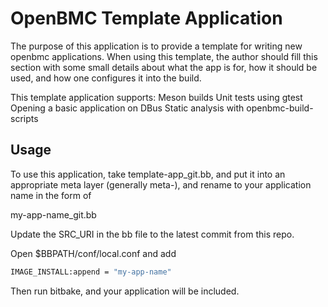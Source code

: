 # OpenBMC Template Application

The purpose of this application is to provide a template for writing new openbmc
applications. When using this template, the author should fill this section with
some small details about what the app is for, how it should be used, and how one
configures it into the build.

This template application supports: Meson builds Unit tests using gtest Opening
a basic application on DBus Static analysis with openbmc-build-scripts

## Usage

To use this application, take template-app_git.bb, and put it into an
appropriate meta layer (generally meta-<machine name>), and rename to your
application name in the form of

my-app-name_git.bb

Update the SRC_URI in the bb file to the latest commit from this repo.

Open $BBPATH/conf/local.conf and add

```bash
IMAGE_INSTALL:append = "my-app-name"
```

Then run bitbake, and your application will be included.

